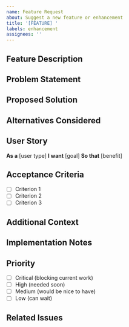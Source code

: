 ```yaml
---
name: Feature Request
about: Suggest a new feature or enhancement
title: '[FEATURE] '
labels: enhancement
assignees: ''
---
```


## Feature Description

<!-- A clear and concise description of the feature you'd like to see -->

## Problem Statement

<!-- Describe the problem this feature would solve. Ex: "I'm always frustrated when..." -->

## Proposed Solution

<!-- Describe the solution you'd like -->

## Alternatives Considered

<!-- Describe any alternative solutions or features you've considered -->

## User Story

<!-- Format: "As a [type of user], I want [goal] so that [benefit]" -->

**As a** [user type]
**I want** [goal]
**So that** [benefit]

## Acceptance Criteria

<!-- Define what "done" looks like for this feature -->

- [ ] Criterion 1
- [ ] Criterion 2
- [ ] Criterion 3

## Additional Context

<!-- Add any other context, mockups, or screenshots about the feature request here -->

## Implementation Notes

<!-- If you have technical suggestions for implementation, add them here -->

## Priority

<!-- How important is this feature to you? -->

- [ ] Critical (blocking current work)
- [ ] High (needed soon)
- [ ] Medium (would be nice to have)
- [ ] Low (can wait)

## Related Issues

<!-- Link to any related issues using #issue_number -->
